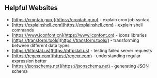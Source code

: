 ## Helpful Websites

- [https://crontab.guru](https://crontab.guru) - explain cron job syntax
- [https://explainshell.com](https://explainshell.com) - explain shell commands
- [https://www.iconfont.cn](https://www.iconfont.cn) - icons libraries
- [https://transform.tools](https://transform.tools/) - transforming between different data types
- [https://httpstat.us](https://httpstat.us) - testing failed server requests
- [https://regexr.com](https://regexr.com) - understanding regular expression better
- [https://jsonschema.net](https://jsonschema.net) - generating JSON schema
